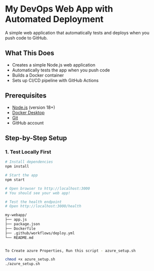 # My DevOps Web App with Automated Deployment

A simple web application that automatically tests and deploys when you push code to GitHub.

## What This Does
- Creates a simple Node.js web application
- Automatically tests the app when you push code
- Builds a Docker container 
- Sets up CI/CD pipeline with GitHub Actions

## Prerequisites
- [Node.js](https://nodejs.org/) (version 18+)
- [Docker Desktop](https://www.docker.com/products/docker-desktop)
- [Git](https://git-scm.com/)
- GitHub account

## Step-by-Step Setup

### 1. Test Locally First
```bash
# Install dependencies
npm install

# Start the app
npm start

# Open browser to http://localhost:3000
# You should see your web app!

# Test the health endpoint
# Open http://localhost:3000/health

my-webapp/
├── app.js
├── package.json
├── Dockerfile
├── .github/workflows/deploy.yml
└── README.md


To Create azure Properties, Run this script - azure_setup.sh

chmod +x azure_setup.sh
./azure_setup.sh